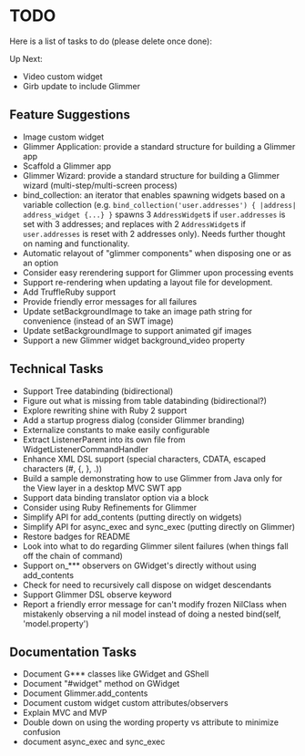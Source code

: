 # TODO

Here is a list of tasks to do (please delete once done):

Up Next:

- Video custom widget
- Girb update to include Glimmer

## Feature Suggestions
- Image custom widget
- Glimmer Application: provide a standard structure for building a Glimmer app
- Scaffold a Glimmer app
- Glimmer Wizard: provide a standard structure for building a Glimmer wizard (multi-step/multi-screen process)
- bind_collection: an iterator that enables spawning widgets based on a variable collection (e.g. `bind_collection('user.addresses') { |address| address_widget {...} }` spawns 3 `AddressWidget`s if `user.addresses` is set with 3 addresses; and replaces with 2 `AddressWidget`s if `user.addresses` is reset with 2 addresses only). Needs further thought on naming and functionality.
- Automatic relayout of "glimmer components" when disposing one or as an option
- Consider easy rerendering support for Glimmer upon processing events
- Support re-rendering when updating a layout file for development.
- Add TruffleRuby support
- Provide friendly error messages for all failures
- Update setBackgroundImage to take an image path string for convenience (instead of an SWT image)
- Update setBackgroundImage to support animated gif images
- Support a new Glimmer widget background_video property

## Technical Tasks

- Support Tree databinding (bidirectional)
- Figure out what is missing from table databinding (bidirectional?)
- Explore rewriting shine with Ruby 2 support
- Add a startup progress dialog (consider Glimmer branding)
- Externalize constants to make easily configurable
- Extract ListenerParent into its own file from WidgetListenerCommandHandler
- Enhance XML DSL support (special characters, CDATA, escaped characters (#, {, }, .))
- Build a sample demonstrating how to use Glimmer from Java only for the View layer in a desktop MVC SWT app
- Support data binding translator option via a block
- Consider using Ruby Refinements for Glimmer
- Simplify API for add_contents (putting directly on widgets)
- Simplify API for async_exec and sync_exec (putting directly on Glimmer)
- Restore badges for README
- Look into what to do regarding Glimmer silent failures (when things fall off the chain of command)
- Support on_*** observers on GWidget's directly without using add_contents
- Check for need to recursively call dispose on widget descendants
- Support Glimmer DSL observe keyword
- Report a friendly error message for  can't modify frozen NilClass when mistakenly observing a nil model instead of doing a nested bind(self, 'model.property')

## Documentation Tasks
- Document G*** classes like GWidget and GShell
- Document "#widget" method on GWidget
- Document Glimmer.add_contents
- Document custom widget custom attributes/observers
- Explain MVC and MVP
- Double down on using the wording property vs attribute to minimize confusion
- document async_exec and sync_exec
